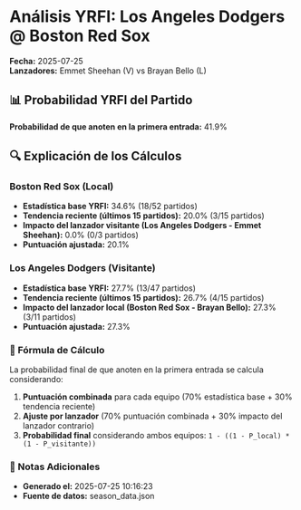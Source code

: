 # Análisis YRFI: Los Angeles Dodgers @ Boston Red Sox

**Fecha:** 2025-07-25  
**Lanzadores:** Emmet Sheehan (V) vs Brayan Bello (L)

## 📊 Probabilidad YRFI del Partido

**Probabilidad de que anoten en la primera entrada:** 41.9%

## 🔍 Explicación de los Cálculos

### Boston Red Sox (Local)
- **Estadística base YRFI:** 34.6% (18/52 partidos)
- **Tendencia reciente (últimos 15 partidos):** 20.0% (3/15 partidos)
- **Impacto del lanzador visitante (Los Angeles Dodgers - Emmet Sheehan):** 0.0% (0/3 partidos)
- **Puntuación ajustada:** 20.1%

### Los Angeles Dodgers (Visitante)
- **Estadística base YRFI:** 27.7% (13/47 partidos)
- **Tendencia reciente (últimos 15 partidos):** 26.7% (4/15 partidos)
- **Impacto del lanzador local (Boston Red Sox - Brayan Bello):** 27.3% (3/11 partidos)
- **Puntuación ajustada:** 27.3%

### 📝 Fórmula de Cálculo

La probabilidad final de que anoten en la primera entrada se calcula considerando:
1. **Puntuación combinada** para cada equipo (70% estadística base + 30% tendencia reciente)
2. **Ajuste por lanzador** (70% puntuación combinada + 30% impacto del lanzador contrario)
3. **Probabilidad final** considerando ambos equipos: `1 - ((1 - P_local) * (1 - P_visitante))`

### 📌 Notas Adicionales

- **Generado el:** 2025-07-25 10:16:23
- **Fuente de datos:** season_data.json
